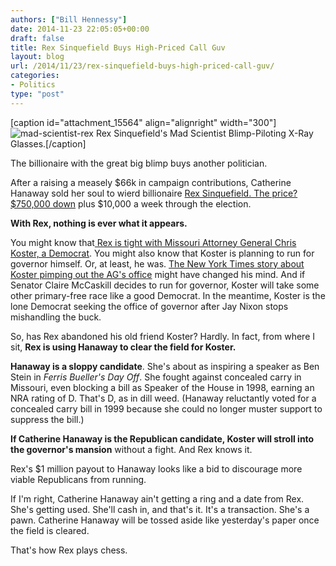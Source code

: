 ```yaml
---
authors: ["Bill Hennessy"]
date: 2014-11-23 22:05:05+00:00
draft: false
title: Rex Sinquefield Buys High-Priced Call Guv
layout: blog
url: /2014/11/23/rex-sinquefield-buys-high-priced-call-guv/
categories:
- Politics
type: "post"
---
```


[caption id="attachment_15564" align="alignright" width="300"]![mad-scientist-rex](https://hennessysview.com/wp-content/uploads/2014/11/mad-scientist-rex-300x238.jpg)
Rex Sinquefield's Mad Scientist Blimp-Piloting X-Ray Glasses.[/caption]

The billionaire with the great big blimp buys another politician.

After a raising a measely $66k in campaign contributions, Catherine Hanaway sold her soul to wierd billionaire [Rex Sinquefield. The price? $750,000 down](https://politicmo.com/2014/10/15/rex-sinquefield-goes-all-in-for-catherine-hanaway-for-governor/) plus $10,000 a week through the election.

**With Rex, nothing is ever what it appears.**

You might know that[ Rex is tight with Missouri Attorney General Chris Koster, a Democrat](https://hennessysview.com/2012/09/30/ignoramus-rex/). You might also know that Koster is planning to run for governor himself. Or, at least, he was. [The New York Times story about Koster pimping out the AG's office](https://www.google.com/url?sa=t&rct=j&q=&esrc=s&source=web&cd=2&cad=rja&uact=8&ved=0CCQQFjAB&url=http%3A%2F%2Fwww.nytimes.com%2F2014%2F10%2F29%2Fus%2Flobbyists-bearing-gifts-pursue-attorneys-general.html&ei=VEBtVPj8NYOsyATJ_oH4CA&usg=AFQjCNG7pK5EXmOcSmN5dE7Jij4PM_ICRQ&sig2=rVQUPMTvvZmCNjfYJ4o4CA&bvm=bv.80120444,d.aWw) might have changed his mind. And if Senator Claire McCaskill decides to run for governor, Koster will take some other primary-free race like a good Democrat. In the meantime, Koster is the lone Democrat seeking the office of governor after Jay Nixon stops mishandling the buck.

So, has Rex abandoned his old friend Koster? Hardly. In fact, from where I sit, **Rex is using Hanaway to clear the field for Koster.**

**Hanaway is a sloppy candidate**. She's about as inspiring a speaker as Ben Stein in _Ferris Bueller's Day Off_. She fought against concealed carry in Missouri, even blocking a bill as Speaker of the House in 1998, earning an NRA rating of D. That's D, as in dill weed. (Hanaway reluctantly voted for a concealed carry bill in 1999 because she could no longer muster support to suppress the bill.)

**If Catherine Hanaway is the Republican candidate, Koster will stroll into the governor's mansion** without a fight. And Rex knows it.

Rex's $1 million payout to Hanaway looks like a bid to discourage more viable Republicans from running.

If I'm right, Catherine Hanaway ain't getting a ring and a date from Rex. She's getting used. She'll cash in, and that's it. It's a transaction. She's a pawn. Catherine Hanaway will be tossed aside like yesterday's paper once the field is cleared.

That's how Rex plays chess.
